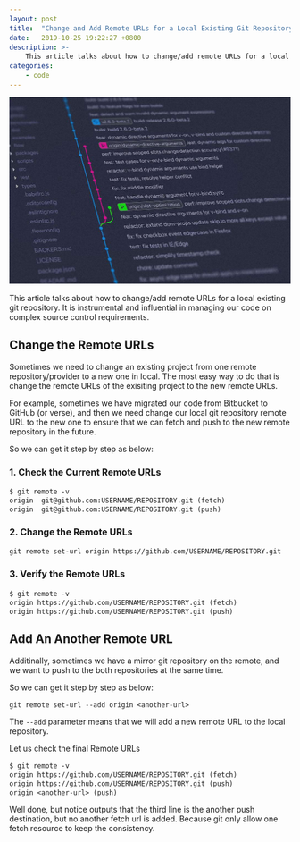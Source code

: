 ```yaml
---
layout: post
title:  "Change and Add Remote URLs for a Local Existing Git Repository"
date:   2019-10-25 19:22:27 +0800
description: >-
    This article talks about how to change/add remote URLs for a local existing git repository. It is instrumental and influential in managing our code on complex source control requirements.
categories:
    - code
---
```


![Change and Add Remote URLs for a Local Existing Git Repository](/assets/2019-10-25-change-add-remote-urls-git-repository/banner.jpg)

This article talks about how to change/add remote URLs for a local existing git repository. It is instrumental and influential in managing our code on complex source control requirements.

## Change the Remote URLs

Sometimes we need to change an existing project from one remote repository/provider to a new one in local. The most easy way to do that is change the remote URLs of the exisiting project to the new remote URLs.

For example, sometimes we have migrated our code from Bitbucket to GitHub (or verse), and then we need change our local git repository remote URL to the new one to ensure that we can fetch and push to the new remote repository in the future.

So we can get it step by step as below:

### 1\. Check the Current Remote URLs

```shell
$ git remote -v
origin  git@github.com:USERNAME/REPOSITORY.git (fetch)
origin  git@github.com:USERNAME/REPOSITORY.git (push)
```

### 2\. Change the Remote URLs

```shell
git remote set-url origin https://github.com/USERNAME/REPOSITORY.git
```

### 3\. Verify the Remote URLs

```shell
$ git remote -v
origin https://github.com/USERNAME/REPOSITORY.git (fetch)
origin https://github.com/USERNAME/REPOSITORY.git (push)
```

## Add An Another Remote URL

Additinally, sometimes we have a mirror git repository on the remote, and we want to push to the both repositories at the same time.

So we can get it step by step as below:

```shell
git remote set-url --add origin <another-url>
```

The `--add` parameter means that we will add a new remote URL to the local repository.

Let us check the final Remote URLs

```shell
$ git remote -v
origin https://github.com/USERNAME/REPOSITORY.git (fetch)
origin https://github.com/USERNAME/REPOSITORY.git (push)
origin <another-url> (push)
```

Well done, but notice outputs that the third line is the another push destination, but no another fetch url is added. Because git only allow one fetch resource to keep the consistency.
